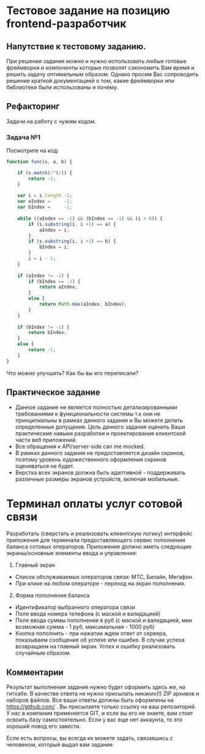 # Тестовое задание на позицию frontend-разработчик

## Напутствие к тестовому заданию.
При решении задания можно и нужно использовать любые готовые фреймворки и компоненты которые позволят сэкономить Вам время и решить задачу оптимальным образом. Однако просим Вас сопроводить решение краткой документацией о том, какие фреймворки или библиотеки были использованы и почему. 

## Рефакторинг

Задачи на работу с чужим кодом.

### Задача №1

Посмотрите на код:

```javascript
function func(s, a, b) {

	if (s.match(/^$/)) {
		return -1;
	}
	
	var i = s.length -1;
	var aIndex =     -1;
	var bIndex =     -1;
	
	while ((aIndex == -1) && (bIndex == -1) && (i > 0)) {
	    if (s.substring(i, i +1) == a) {
	    	aIndex = i;
    	}
	    if (s.substring(i, i +1) == b) {
	    	bIndex = i;
    	}
	    i = i - 1;
	}
	
	if (aIndex != -1) {
	    if (bIndex == -1) {
	        return aIndex;
	    }
	    else {
	        return Math.max(aIndex, bIndex);
	    }
	}
	
	if (bIndex != -1) {
	    return bIndex;
	}
	else {
	    return -1;
	}
}
```

Что можно улучшить? Как бы вы его переписали?


## Практическое задание

 - Данное задание не является полностью детализированными требованиями к функциональности системы т.к они не принципиальны в рамках данного задания и Вы можете делать определенные допущения. Цель данного задания оценить Ваши практические навыки разработки и проектирования клиентской части веб приложений.
 - Все обращения к API/server-side can me mocked.
 - В рамках данного задания не предоставляется дизайн скринов, поэтому уровень художественного оформления скринов оцениваться не будет.
 - Верстка всех экранов должна быть адаптивной - поддерживать различные размеры экранов устройств, включая мобильные.

# Терминал оплаты услуг сотовой связи

Разработать (сверстать и реализовать клиентскую логику) интерфейс приложения для терминала предоставляющего сервис пополнения баланса сотовых операторов. Приложение должно иметь следующие экраны/основные элементы ввода и управления:
1. Главный экран
 - Список обслуживаемых операторов связи: МТС, Билайн, Мегафон. 
 - При клике на любом операторе - переход на экран пополнения.
2. Форма пополнения баланса
 - Идентификатор выбранного оператора связи
 - Поле ввода номера телефона (с маской и валидацией)
 - Поле ввода суммы пополнения в руб (с маской и валидацией, мин возможная сумма - 1 руб, максимальная - 1000 руб)
 - Кнопка пополнить - при нажатии ждем ответ от сервера, показываем сообщение об успехе или ошибке. В случае успеха возвращаем на главный экран. Успех и ошибку реализовать случайным образом.
 

## Комментарии

Результат выполнения задания нужно будет оформить здесь же, на гитхабе. В качестве ответа не нужно присылать никаких(!) ZIP архивов и наборов файлов. Все ваши ответы должны быть оформлены на https://github.com/ . Вы присылаете только ссылку на ваш репозиторий. У нас в компании применяется GIT, и если вы его не знаете, вам стоит освоить базу самостоятельно. Если у вас еще нет аккаунта, то это хороший повод его завести.

Если есть вопросы, вы всегда их можете задать, связавшись с человеком, который выдал вам задание.

